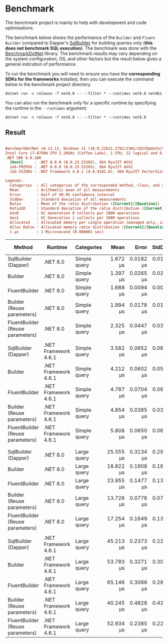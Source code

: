 # Benchmark

The benchmark project is mainly to help with development and code optimisations.

The benchmark below shows the performance of the `Builder` and `Fluent Builder` compared to Dapper's [SqlBuilder](https://github.com/DapperLib/Dapper/tree/main/Dapper.SqlBuilder) for building queries only (**this does not benchmark SQL execution**).
The benchmark was done with the [BenchmarkDotNet](https://github.com/dotnet/BenchmarkDotNet) library. The benchmark results may vary depending on the system configuration, OS, and other factors but the result below gives a general indication of performance.

To run the benchmark you will need to ensure you have the **corresponding SDKs for the frameworks** installed, then you can execute the command below in the benchmark project directory.

```cli
dotnet run -c release -f net8.0 -- --filter * --runtimes net8.0 net461
```

You can also run the benchmark only for a specific runtime by specifying the runtime in the `--runtimes` argument.

```cli
dotnet run -c release -f net8.0 -- --filter * --runtimes net8.0
```

## Result

``` ini

BenchmarkDotNet v0.13.11, Windows 11 (10.0.22631.2792/23H2/2023Update/SunValley3)
Intel Core i7-8750H CPU 2.20GHz (Coffee Lake), 1 CPU, 12 logical and 6 physical cores
.NET SDK 8.0.100
  [Host]     : .NET 8.0.0 (8.0.23.53103), X64 RyuJIT AVX2
  Job-FMZPXU : .NET 8.0.0 (8.0.23.53103), X64 RyuJIT AVX2
  Job-IXZORU : .NET Framework 4.8.1 (4.8.9181.0), X64 RyuJIT VectorSize=256

Legends:
  Categories  : All categories of the corresponded method, class, and assembly
  Mean        : Arithmetic mean of all measurements
  Error       : Half of 99.9% confidence interval
  StdDev      : Standard deviation of all measurements
  Ratio       : Mean of the ratio distribution ([Current]/[Baseline])
  RatioSD     : Standard deviation of the ratio distribution ([Current]/[Baseline])
  Gen0        : GC Generation 0 collects per 1000 operations
  Gen1        : GC Generation 1 collects per 1000 operations
  Allocated   : Allocated memory per single operation (managed only, inclusive, 1KB = 1024B)
  Alloc Ratio : Allocated memory ratio distribution ([Current]/[Baseline])
  1 μs        : 1 Microsecond (0.000001 sec)

```

|                             Method |              Runtime |   Categories |      Mean |     Error |    StdDev | Ratio | RatioSD |    Gen0 |   Gen1 | Allocated | Alloc Ratio |
|----------------------------------- |--------------------- |------------- |----------:|----------:|----------:|------:|--------:|--------:|-------:|----------:|------------:|
|                SqlBuilder (Dapper) |             .NET 8.0 | Simple query |  1.672 μs | 0.0182 μs | 0.0161 μs |  1.00 |    0.00 |  0.6351 | 0.0019 |   2.92 KB |        1.00 |
|                            Builder |             .NET 8.0 | Simple query |  1.397 μs | 0.0265 μs | 0.0294 μs |  0.84 |    0.02 |  0.9613 | 0.0114 |   4.42 KB |        1.51 |
|                      FluentBuilder |             .NET 8.0 | Simple query |  1.688 μs | 0.0094 μs | 0.0087 μs |  1.01 |    0.01 |  0.9766 | 0.0114 |   4.49 KB |        1.54 |
|         Builder (Reuse parameters) |             .NET 8.0 | Simple query |  1.994 μs | 0.0178 μs | 0.0149 μs |  1.19 |    0.02 |  1.0185 | 0.0114 |    4.7 KB |        1.61 |
|   FluentBuilder (Reuse parameters) |             .NET 8.0 | Simple query |  2.325 μs | 0.0447 μs | 0.0397 μs |  1.39 |    0.03 |  1.0338 | 0.0153 |   4.77 KB |        1.63 |
|                                    |                      |              |           |           |           |       |         |         |        |           |             |
|                SqlBuilder (Dapper) | .NET Framework 4.6.1 | Simple query |  3.582 μs | 0.0652 μs | 0.0609 μs |  2.14 |    0.05 |  0.7439 | 0.0038 |   3.43 KB |        1.17 |
|                            Builder | .NET Framework 4.6.1 | Simple query |  4.212 μs | 0.0602 μs | 0.0563 μs |  2.52 |    0.05 |  1.0147 | 0.0076 |   4.69 KB |        1.61 |
|                      FluentBuilder | .NET Framework 4.6.1 | Simple query |  4.787 μs | 0.0704 μs | 0.0658 μs |  2.87 |    0.05 |  1.1215 | 0.0076 |    5.2 KB |        1.78 |
|         Builder (Reuse parameters) | .NET Framework 4.6.1 | Simple query |  4.854 μs | 0.0385 μs | 0.0321 μs |  2.90 |    0.03 |  1.1368 | 0.0076 |   5.27 KB |        1.80 |
|   FluentBuilder (Reuse parameters) | .NET Framework 4.6.1 | Simple query |  5.808 μs | 0.0650 μs | 0.0608 μs |  3.47 |    0.04 |  1.2512 | 0.0153 |   5.77 KB |        1.97 |
|                                    |                      |              |           |           |           |       |         |         |        |           |             |
|                                    |                      |              |           |           |           |       |         |         |        |           |             |
|                SqlBuilder (Dapper) |             .NET 8.0 |  Large query | 25.555 μs | 0.3134 μs | 0.2932 μs |  1.00 |    0.00 |  9.1553 | 0.9155 |  42.19 KB |        1.00 |
|                            Builder |             .NET 8.0 |  Large query | 18.822 μs | 0.1908 μs | 0.1692 μs |  0.74 |    0.01 | 10.5896 | 1.2512 |  48.78 KB |        1.16 |
|                      FluentBuilder |             .NET 8.0 |  Large query | 23.955 μs | 0.1477 μs | 0.1309 μs |  0.94 |    0.01 | 10.5591 | 1.3123 |  48.61 KB |        1.15 |
|         Builder (Reuse parameters) |             .NET 8.0 |  Large query | 13.726 μs | 0.0776 μs | 0.0726 μs |  0.54 |    0.01 |  6.3782 | 0.2441 |  29.34 KB |        0.70 |
|   FluentBuilder (Reuse parameters) |             .NET 8.0 |  Large query | 17.254 μs | 0.1649 μs | 0.1377 μs |  0.68 |    0.01 |  6.3477 | 0.2441 |  29.17 KB |        0.69 |
|                                    |                      |              |           |           |           |       |         |         |        |           |             |
|                SqlBuilder (Dapper) | .NET Framework 4.6.1 |  Large query | 45.213 μs | 0.2373 μs | 0.2220 μs |  1.77 |    0.02 | 11.4746 | 0.9155 |   53.1 KB |        1.26 |
|                            Builder | .NET Framework 4.6.1 |  Large query | 53.783 μs | 0.3271 μs | 0.3060 μs |  2.10 |    0.03 | 13.4277 | 1.5869 |  62.15 KB |        1.47 |
|                      FluentBuilder | .NET Framework 4.6.1 |  Large query | 65.146 μs | 0.3088 μs | 0.2889 μs |  2.55 |    0.03 | 14.7705 | 1.5869 |   68.6 KB |        1.63 |
|         Builder (Reuse parameters) | .NET Framework 4.6.1 |  Large query | 40.245 μs | 0.4828 μs | 0.4280 μs |  1.57 |    0.03 |  8.0566 | 0.3052 |  37.42 KB |        0.89 |
|   FluentBuilder (Reuse parameters) | .NET Framework 4.6.1 |  Large query | 52.934 μs | 0.2385 μs | 0.2231 μs |  2.07 |    0.03 |  9.4604 | 0.3662 |  43.86 KB |        1.04 |
